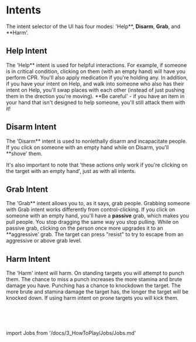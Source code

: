 # Intents
The intent selector of the UI has four modes: 'Help**, **Disarm**, **Grab**, and **Harm'.

##  Help Intent
The 'Help** intent is used for helpful interactions. For example, if someone is in critical condition, clicking on them (with an empty hand) will have you perform CPR. You'll also apply medication if you're holding any. In addition, if you have your intent on Help, and walk into someone who also has their intent on Help, you'll swap places with each other (instead of just pushing them in the drection you're moving). **Be careful' - if you have an item in your hand that isn't designed to help someone, you'll still attack them with it!

##  Disarm Intent
The 'Disarm** intent is used to nonlethally disarm and incapacitate people. If you click on someone with an empty hand while on Disarm, you'll **shove' them.

It's also important to note that 'these actions only work if you're clicking on the target with an empty hand', just as with all intents.

##  Grab Intent
The 'Grab** intent allows you to, as it says, grab people. Grabbing someone with Grab intent works differently from control-clicking. If you click on someone with an empty hand, you'll have a **passive** grab, which makes you pull people. You stop dragging the same way you stop pulling. While on passive grab, clicking on the person once more upgrades it to an **aggressive' grab. The target can press "resist" to try to escape from an aggressive or above grab level.

##  Harm Intent
The 'Harm' intent will harm. On standing targets you will attempt to punch them. The chance to miss a punch increases the more stamina and brute damage you have. Punching has a chance to knockdown the target. The more brute and stamina damage the target has, the longer the target will be knocked down. If using harm intent on prone targets you will kick them.

  <br/>
<br/>
<br/>

import Jobs from '/docs/3_HowToPlay/Jobs/Jobs.md'

<Jobs />



